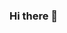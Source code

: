 ### Hi there 👋

<!--
**MaryBalieiro/MaryBalieiro** is a ✨ _special_ ✨ repository because its `README.md` (this file) appears on your GitHub profile.

<img align="right" width="400" height="400" src=" https://octodex.github.com/femalecodertocat/ aqui">
